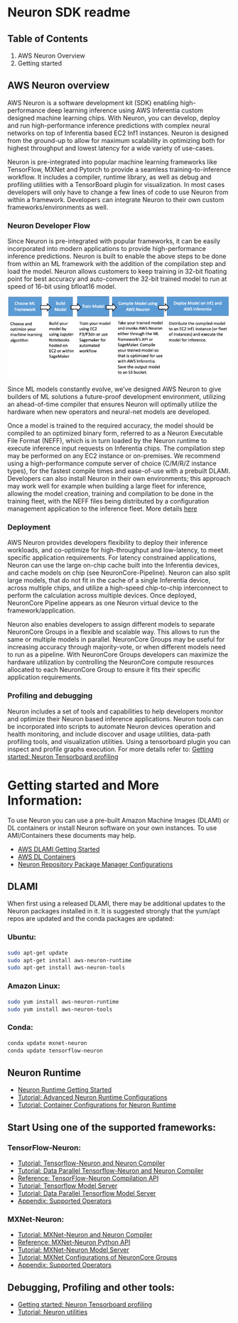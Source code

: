 # Neuron SDK readme

## Table of Contents

1. AWS Neuron Overview
2. Getting started

## AWS Neuron overview

AWS Neuron is a software development kit (SDK) enabling high-performance deep learning inference using AWS Inferentia custom designed machine learning chips. With Neuron, you can develop, deploy and run high-performance inference predictions with complex neural networks on top of Inferentia based EC2 Inf1 instances. Neuron is designed from the ground-up to allow for maximum scalability in optimizing both for highest throughput and lowest latency for a wide variety of use-cases.

Neuron is pre-integrated into popular machine learning frameworks like TensorFlow, MXNet and Pytorch to provide a seamless training-to-inference workflow. It includes a compiler, runtime library, as well as debug and profiling utilities with a TensorBoard plugin for visualization. In most cases developers will only have to change a few lines of code to use Neuron from within a framework. Developers can integrate Neuron to their own custom frameworks/environments as well.


### Neuron Developer Flow

Since Neuron is pre-integrated with popular frameworks, it can be easily incorporated into modern applications to provide high-performance inference predictions. Neuron is built to enable the above steps to be done from within an ML framework with the addition of the compilation step and load the model. Neuron allows customers to keep training in 32-bit floating point for best accuracy and auto-convert the 32-bit trained model to run at speed of 16-bit using bfloat16 model.

![image devflow](./misc/images/devflow.png)

Since ML models constantly evolve, we’ve designed AWS Neuron to give builders of ML solutions a future-proof development environment, utilizing an ahead-of-time compiler that ensures Neuron will optimally utilize the hardware when new operators and neural-net models are developed.

Once a model is trained to the required accuracy, the model should be compiled to an optimized binary form, referred to as a Neuron Executable File Format (NEFF), which is in turn loaded by the Neuron runtime to execute inference input requests on Inferentia chips. The compilation step may be performed on any EC2 instance or on-premises. We recommend using a high-performance compute server of choice (C/M/R/Z instance types), for the fastest compile times and ease-of-use with a prebuilt DLAMI. Developers can also install Neuron in their own environments; this approach may work well for example when building a large fleet for inference, allowing the model creation, training and compilation to be done in the training fleet, with the NEFF files being distributed by a configuration management application to the inference fleet. More details [here](./docs/neuron-runtime/getting-started.md)

### Deployment 

AWS Neuron provides developers flexibility to deploy their inference workloads, and co-optimize for high-throughput and low-latency, to meet specific application requirements. For latency constrained applications, Neuron can use the large on-chip cache built into the Inferentia devices, and cache models on chip (see NeuronCore-Pipeline). Neuron can also split large models, that do not fit in the cache of a single Inferentia device, across multiple chips, and utilize a high-speed chip-to-chip interconnect to perform the calculation across multiple devices. Once deployed, NeuronCore Pipeline appears as one Neuron virtual device to the framework/application. 

Neuron also enables developers to assign different models to separate NeuronCore Groups in a flexible and scalable way. This allows to run the same or multiple models in parallel. NeuronCore Groups may be useful for increasing accuracy through majority-vote, or when different models need to run as a pipeline. With NeuronCore Groups developers can maximize the hardware utilization by controlling the NeuronCore compute resources allocated to each NeuronCore Group to ensure it fits their specific application requirements.
 

### Profiling and debugging

Neuron includes a set of tools and capabilities to help developers monitor and optimize their Neuron based inference applications. Neuron tools can be incorporated into scripts to automate Neuron devices operation and health monitoring, and include discover and usage utilities, data-path profiling tools, and visualization utilities. Using a tensorboard plugin you can inspect and profile graphs execution. For more details refer to: [Getting started: Neuron Tensorboard profiling](./docs/neuron-tools/getting-started-tensorboard-neuron.md)


# Getting started and More Information:

To use Neuron you can use a pre-built Amazon Machine Images (DLAMI) or DL containers or install Neuron software on your own instances. To use AMI/Containers these documents may help.

* [AWS DLAMI Getting Started](https://docs.aws.amazon.com/dlami/latest/devguide/gs.html)
* [AWS DL Containers](https://docs.aws.amazon.com/dlami/latest/devguide/deep-learning-containers-ec2.html)
* [Neuron Repository Package Manager Configurations](./docs/guide-repo-config.md)

## DLAMI 
When first using a released DLAMI, there may be additional updates to the Neuron packages installed in it. It is suggested strongly that the yum/apt repos are updated and the conda packages are updated:

### Ubuntu:
```bash
sudo apt-get update
sudo apt-get install aws-neuron-runtime
sudo apt-get install aws-neuron-tools
```
### Amazon Linux:
```bash
sudo yum install aws-neuron-runtime
sudo yum install aws-neuron-tools
```
### Conda: 

```bash
conda update mxnet-neuron
conda update tensorflow-neuron
```


## Neuron Runtime
* [Neuron Runtime Getting Started](./docs/neuron-runtime/getting-started.md)
* [Tutorial: Advanced Neuron Runtime Configurations](./docs/neuron-runtime/tutorial-advanced-configs.md)
* [Tutorial: Container Configurations for Neuron Runtime](./docs/neuron-runtime/tutorial-containers.md)


## Start Using one of the supported frameworks:

### TensorFlow-Neuron:
* [Tutorial: Tensorflow-Neuron and Neuron Compiler](./docs/tensorflow-neuron/tutorial-compile-infer.md)
* [Tutorial: Data Parallel Tensorflow-Neuron and Neuron Compiler](./docs/tensorflow-neuron/tutorial-tensorflow-neuron-compile-infer-data-parallel.md)
* [Reference: TensorFlow-Neuron Compilation API](./docs/tensorflow-neuron/api-compilation-python-api.md)
* [Tutorial: Tensorflow Model Server](./docs/tensorflow-neuron/tutorial-tensorflow-serving.md)
* [Tutorial: Data Parallel Tensorflow Model Server](./docs/tensorflow-neuron/tutorial-tensorflow-serving-data-parallel.md) 
* [Appendix: Supported Operators](./docs/tensorflow-neuron/tensorflow-operators.md)

### MXNet-Neuron:
* [Tutorial: MXNet-Neuron and Neuron Compiler](./docs/mxnet-neuron/tutorial-compile-infer.md)
* [Reference: MXNet-Neuron Python API](./docs/mxnet-neuron/api-compilation-python-api.md)
* [Tutorial: MXNet-Neuron Model Server](./docs/mxnet-neuron/tutorial-model-serving.md)
* [Tutorial: MXNet Configurations of NeuronCore Groups](./docs/mxnet-neuron/tutorial-neuroncore-groups.md)
* [Appendix: Supported Operators](./docs/mxnet-neuron/mxnet-operators.md)

## Debugging, Profiling and other tools:
* [Getting started: Neuron Tensorboard profiling](./docs/neuron-tools/getting-started-tensorboard-neuron.md)
* [Tutorial: Neuron utilities](./docs/neuron-tools/tutorial-neuron-tools.md)




